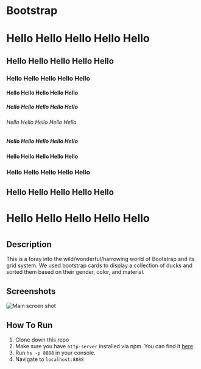 # Bootstrap
#
#

# Hello Hello Hello Hello Hello   
## Hello Hello Hello Hello Hello
### Hello Hello Hello Hello Hello
#### Hello Hello Hello Hello Hello
##### Hello Hello Hello Hello Hello
###### Hello Hello Hello Hello Hello
##### Hello Hello Hello Hello Hello
#### Hello Hello Hello Hello Hello
### Hello Hello Hello Hello Hello
## Hello Hello Hello Hello Hello
# Hello Hello Hello Hello Hello
#
#
## Description
This is a foray into the wild/wonderful/harrowing world of Bootstrap and its grid system. We used bootstrap cards to display a collection of ducks and sorted them based on their gender, color, and material.
## Screenshots
![Main screen shot](./screenshots/BoostrapSS.png)
## How To Run
1. Clone down this repo
2. Make sure you have ```http-server``` installed via npm. You can find it [here](https://www.npmjs.com/package/http-server).
3. Run ```hs -p 8888``` in your console.
4. Navigate to ```localhost:8888```